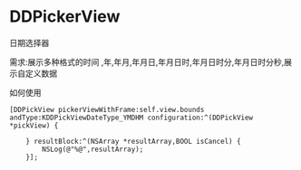 # DDPickerView

日期选择器

需求:展示多种格式的时间 ,年,年月,年月日,年月日时,年月日时分,年月日时分秒,展示自定义数据

如何使用
```
[DDPickView pickerViewWithFrame:self.view.bounds andType:KDDPickViewDateType_YMDHM configuration:^(DDPickView *pickView) {
        
    } resultBlock:^(NSArray *resultArray,BOOL isCancel) {
        NSLog(@"%@",resultArray);
    }];
```
